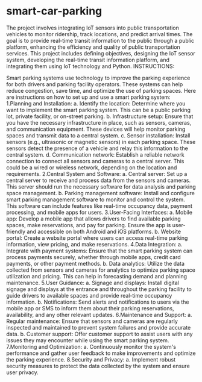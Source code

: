 # smart-car-parking
 The project involves integrating IoT sensors into public transportation vehicles to monitor ridership, track locations, and predict arrival times. The goal is to provide real-time transit information to the public through a public platform, enhancing the efficiency and quality of public transportation services. This project includes defining objectives, designing the IoT sensor system, developing the real-time transit information platform, and integrating them using IoT technology and Python.
INSTRUCTIONS:

Smart parking systems use technology to improve the parking experience for both drivers and parking facility operators. These systems can help reduce congestion, save time, and optimize the use of parking spaces. Here are instructions on how to set up and use a smart parking system:
1.Planning and Installation:
a. Identify the location: Determine where you want to implement the smart parking system. This can be a public parking lot, private facility, or on-street parking.
b. Infrastructure setup: Ensure that you have the necessary infrastructure in place, such as sensors, cameras, and communication equipment. These devices will help monitor parking spaces and transmit data to a central system.
c. Sensor installation: Install sensors (e.g., ultrasonic or magnetic sensors) in each parking space. These sensors detect the presence of a vehicle and relay this information to the central system.
d. Communication network: Establish a reliable network connection to connect all sensors and cameras to a central server. This could be a wired or wireless network, depending on the location and requirements.
2.Central System and Software:
a. Central server: Set up a central server to receive and process data from the sensors and cameras. This server should run the necessary software for data analysis and parking space management.
b. Parking management software: Install and configure smart parking management software to monitor and control the system. This software can include features like real-time occupancy data, payment processing, and mobile apps for users.
3.User-Facing Interfaces:
a. Mobile app: Develop a mobile app that allows drivers to find available parking spaces, make reservations, and pay for parking. Ensure the app is user-friendly and accessible on both Android and iOS platforms.
b. Website portal: Create a website portal where users can access real-time parking information, view pricing, and make reservations.
4.Data Integration:
a. Integrate with payment systems: Ensure that the smart parking system can process payments securely, whether through mobile apps, credit card payments, or other payment methods.
b. Data analytics: Utilize the data collected from sensors and cameras for analytics to optimize parking space utilization and pricing. This can help in forecasting demand and planning maintenance.
5.User Guidance:
a. Signage and displays: Install digital signage and displays at the entrance and throughout the parking facility to guide drivers to available spaces and provide real-time occupancy information.
b. Notifications: Send alerts and notifications to users via the mobile app or SMS to inform them about their parking reservations, availability, and any other relevant updates.
6.Maintenance and Support:
a. Regular maintenance: Ensure that sensors and cameras are regularly inspected and maintained to prevent system failures and provide accurate data.
b. Customer support: Offer customer support to assist users with any issues they may encounter while using the smart parking system.
7.Monitoring and Optimization:
a. Continuously monitor the system's performance and gather user feedback to make improvements and optimize the parking experience.
8.Security and Privacy:
a. Implement robust security measures to protect the data collected by the system and ensure user privacy.
